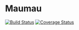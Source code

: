 # Maumau
[![Build Status](https://travis-ci.org/MaxHD00/Maumau.svg?branch=TUI)](https://travis-ci.org/MaxHD00/Maumau)
[![Coverage Status](https://coveralls.io/repos/github/MaxHD00/Maumau/badge.svg)](https://coveralls.io/github/MaxHD00/Maumau)

